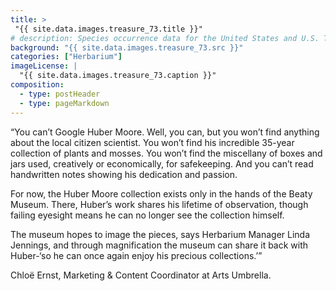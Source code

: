 ```yaml
---
title: >
 "{{ site.data.images.treasure_73.title }}"
# description: Species occurrence data for the United States and U.S. Territories.
background: "{{ site.data.images.treasure_73.src }}"
categories: ["Herbarium"]
imageLicense: |
  "{{ site.data.images.treasure_73.caption }}"
composition:
  - type: postHeader
  - type: pageMarkdown
---
```


“You can’t Google Huber Moore. Well, you can, but you won’t find anything about the local citizen scientist. You won’t find his incredible 35-year collection of plants and mosses. You won’t find the miscellany of boxes and jars used, creatively or economically, for safekeeping. And you can’t read handwritten notes showing his dedication and passion.

For now, the Huber Moore collection exists only in the hands of the Beaty Museum. There, Huber’s work shares his lifetime of observation, though failing eyesight means he can no longer see the collection himself.

The museum hopes to image the pieces, says Herbarium Manager Linda Jennings, and through magnification the museum can share it back with Huber-‘so he can once again enjoy his precious collections.’”

Chloë Ernst, Marketing & Content Coordinator at Arts Umbrella.